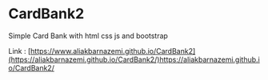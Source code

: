 # CardBank2
Simple Card Bank with html css js and bootstrap

Link : [https://www.aliakbarnazemi.github.io/CardBank2](https://aliakbarnazemi.github.io/CardBank2/)https://aliakbarnazemi.github.io/CardBank2/
